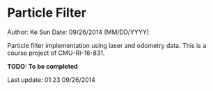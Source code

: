 # Particle Filter

Author: Ke Sun
Date: 09/26/2014 (MM/DD/YYYY)


Particle filter implementation using laser and odometry data.
This is a course project of CMU-RI-16-831.

**TODO: To be completed**

Last update: 01:23 09/26/2014
